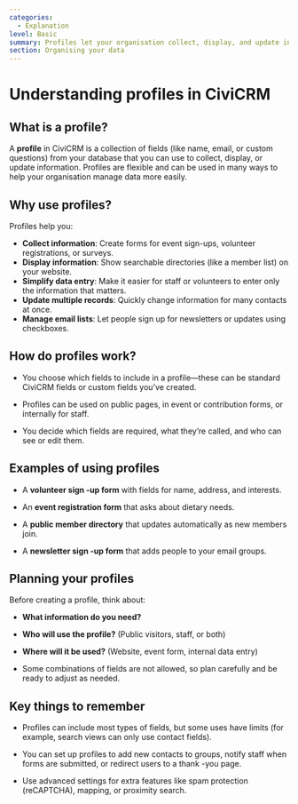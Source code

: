```yaml
---
categories:
  - Explanation
level: Basic
summary: Profiles let your organisation collect, display, and update information using flexible forms in CiviCRM, making it easier to manage data for different needs.
section: Organising your data
---
```


# Understanding profiles in CiviCRM

## What is a profile?

A **profile** in CiviCRM is a collection of fields (like name, email, or custom questions) from your database that you can use to collect, display, or update information. Profiles are flexible and can be used in many ways to help your organisation manage data more easily.

## Why use profiles?

Profiles help you:
- **Collect information**: Create forms for event sign-ups, volunteer registrations, or surveys.
- **Display information**: Show searchable directories (like a member list) on your website.
- **Simplify data entry**: Make it easier for staff or volunteers to enter only the information that matters.
- **Update multiple records**: Quickly change information for many contacts at once.
- **Manage email lists**: Let people sign up for newsletters or updates using checkboxes.

## How do profiles work?

- You choose which fields to include in a profile—these can be standard CiviCRM fields or custom fields you’ve created.

- Profiles can be used on public pages, in event or contribution forms, or internally for staff.

- You decide which fields are required, what they’re called, and who can see or edit them.

## Examples of using profiles

- A **volunteer sign
-up form** with fields for name, address, and interests.

- An **event registration form** that asks about dietary needs.

- A **public member directory** that updates automatically as new members join.

- A **newsletter sign
-up form** that adds people to your email groups.

## Planning your profiles

Before creating a profile, think about:
- **What information do you need?**
- **Who will use the profile?** (Public visitors, staff, or both)
- **Where will it be used?** (Website, event form, internal data entry)

- Some combinations of fields are not allowed, so plan carefully and be ready to adjust as needed.

## Key things to remember

- Profiles can include most types of fields, but some uses have limits (for example, search views can only use contact fields).

- You can set up profiles to add new contacts to groups, notify staff when forms are submitted, or redirect users to a thank
-you page.

- Use advanced settings for extra features like spam protection (reCAPTCHA), mapping, or proximity search.

<!--
Source: https://docs.civicrm.org/user/en/latest/organising
-your-data/profiles/ -->

<!--
Suggestion: This content is primarily an Explanation, providing background, concepts, and context for profiles. Step
-by-step instructions and guides for creating and using profiles should be split into separate Tutorial or Guide pages for clarity, as per Diátaxis best practices. -->
